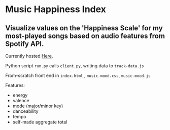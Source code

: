 # Music Happiness Index
## Visualize values on the 'Happiness Scale' for my most-played songs based on audio features from Spotify API.

Currently hosted [Here](https://jamessoole.github.io).

Python script `run.py` calls `client.py`, writing data to `track-data.js`

From-scratch front end in `index.html` , `music-mood.css`, `music-mood.js`

Features: 
- energy
- valence
- mode (major/minor key)
- danceability
- tempo
- self-made aggregate total
